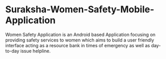 # Suraksha-Women-Safety-Mobile-Application
Women Safety Application is an Android based Application focusing on providing safety services to women which aims to build a user friendly interface acting as a resource bank in times of emergency as well as day-to-day issue helpline.
